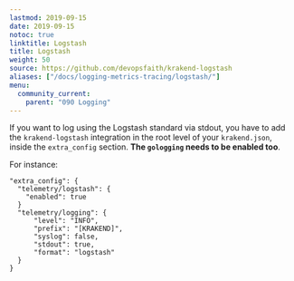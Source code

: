 ```yaml
---
lastmod: 2019-09-15
date: 2019-09-15
notoc: true
linktitle: Logstash
title: Logstash
weight: 50
source: https://github.com/devopsfaith/krakend-logstash
aliases: ["/docs/logging-metrics-tracing/logstash/"]
menu:
  community_current:
    parent: "090 Logging"
---
```

If you want to log using the Logstash standard via stdout, you have to add the `krakend-logstash` integration in the
root level of your `krakend.json`, inside the `extra_config` section. **The `gologging` needs to be enabled too**.

For instance:

    "extra_config": {
      "telemetry/logstash": {
        "enabled": true
      }
      "telemetry/logging": {
          "level": "INFO",
          "prefix": "[KRAKEND]",
          "syslog": false,
          "stdout": true,
          "format": "logstash"
      }
    }
